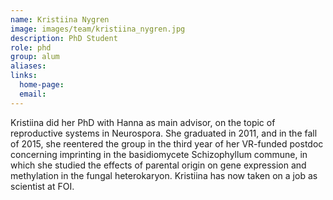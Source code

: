 ```yaml
---
name: Kristiina Nygren
image: images/team/kristiina_nygren.jpg
description: PhD Student
role: phd
group: alum
aliases:
links:
  home-page:
  email: 
---
```


Kristiina did her PhD with Hanna as main advisor, on the topic of reproductive systems in Neurospora. She graduated in 2011, and in the fall of 2015, she reentered the group in the third year of her VR-funded postdoc concerning imprinting in the basidiomycete Schizophyllum commune, in which she studied the effects of parental origin on gene expression and methylation in the fungal heterokaryon. Kristiina has now taken on a job as scientist at FOI.